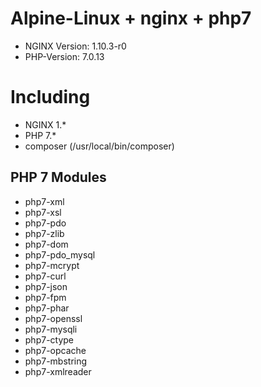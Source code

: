 # Alpine-Linux + nginx + php7
 - NGINX Version: 1.10.3-r0
 - PHP-Version: 7.0.13

# Including
 - NGINX 1.*
 - PHP 7.*
 - composer (/usr/local/bin/composer)

## PHP 7 Modules
 - php7-xml
 - php7-xsl
 - php7-pdo
 - php7-zlib
 - php7-dom
 - php7-pdo_mysql
 - php7-mcrypt
 - php7-curl
 - php7-json
 - php7-fpm
 - php7-phar
 - php7-openssl
 - php7-mysqli
 - php7-ctype
 - php7-opcache
 - php7-mbstring
 - php7-xmlreader